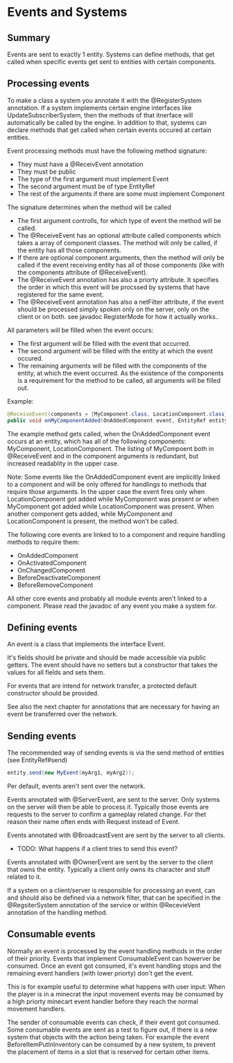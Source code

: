 # Events and Systems
## Summary
Events are sent to exactly 1 entity. Systems can define methods, that get called when specific events get sent to entities with certain components.

## Processing events
To make a class a system you annotate it with the @RegisterSystem annotation. If a system implements certain engine interfaces like UpdateSubscriberSystem, then the methods of that itnerface will automatically be called by the engine. In addition to that, systems can declare methods that get called when certain events occured at certain entities. 

Event processing methods must have the following method signature:
* They must have a @ReceivEvent annotation
* They must be public
* The type of the first argument must implement Event
* The second argument must be of type EntityRef
* The rest of the arguments if there are some must implement Component

The signature determines when the method will be called
* The first argument controlls, for which type of event the method will be called.
* The @ReceiveEvent has an optional attribute called components which takes a array of component classes. The method will only be called, if the entity has all those components.
* If there are optional component arguments, then the method will only be called if the event receiving entity has all of those components (like with the components attribute of @ReceiveEvent).
* The @ReceiveEvent annotation has also a priorty attribute. It specifies the order in which this event will be procssed by systems that have registered for the same event.
* The @ReceiveEvent annotation has also a netFilter attribute, if the event should be processed simply spoken only on the server, only on the client or on both. see javadoc RegisterMode for how it actually works..

All parameters will be filled when the event occurs:
* The first argument will be filled with the event that occurred.
* The second argument will be filled with the entity at which the event occured.
* The remaining arguments will be filled with the components of the entity, at which the event occurred. As the existence of the components is a requirement for the method to be called, all arguments will be filled out.

Example:
```java
@ReceiveEvent(components = {MyComponent.class, LocationComponent.class})
public void onMyComponentAdded(OnAddedComponent event, EntityRef entity, MyComponent myComponent) {
```
The example method gets called, when the OnAddedComponent event occurs at an entity, which has all of the following components: MyComponent, LocationComponent. The listing of MyCompoent both in @ReceiveEvent and in the component arguments is redundant, but increased readablity in the upper case.

Note: Some events like the OnAddedComponent event are implicitly linked to a component and will be only offered for handlings to methods that require those arguments. In the upper case the event fires only when LocationComponent got added while MyComponent was present or when MyComponent got added while LocationComponent was present. When another component gets added, while MyComponent and LocationComponent is present, the method won't be called.

The following core events are linked to to a component and require handling methods to require them:
* OnAddedComponent 
* OnActivatedComponent
* OnChangedComponent
* BeforeDeactivateComponent
* BeforeRemoveComponent

All other core events and probably all module events aren't linked to a component. Please read the javadoc of any event you make a system for.

## Defining events
An event is a class that implements the interface Event.

It's fields should be private and should be made accessible via public getters. The event should have no setters but a constructor that takes the values for all fields and sets them.

For events that are intend for network transfer, a protected default constructor should be provided.

See also the next chapter for annotations that are necessary for having an event be transferred over the network.

## Sending events
The recommended way of sending events is via the send method of entities (see EntityRef#send)
```java
entity.send(new MyEvent(myArg1, myArg2));
```

Per default, events aren't sent over the network.

Events annotated with @ServerEvent, are sent to the server. Only systems on the server will then be able to process it. Typically those events are requests to the server to confirm a gameplay related change. For thet reason their name often ends with Request instead of Event.

Events annotated with @BroadcastEvent are sent by the server to all clients.
* TODO: What happens if a client tries to send this event?

Events annotated with @OwnerEvent are sent by the server to the client that owns the entity. Typically a client only owns its character and stuff related to it.

If a system on a client/server is responsible for processing an event, can and should also be defined via a network filter, that can be specified in the @RegsiterSystem annotation of the service or within @RecevieVent annotation of the handling method.

## Consumable events
Normally an event is processed by the event handling methods in the order of their priority. Events that implement ConsumableEvent can howerver be consumed. Once an event got consumed, it's event handling stops and the remaining event handlers (with  lower priorty) don't get the event.

This is for example useful to determine what happens with user input: When the player is in a minecrat the input movement events may be consumed by a high priorty minecart event handler before they reach the normal movement handlers. 

The sender of consumable events can check, if their event got consumed. Some consumable events are sent as a test to figure out, if there is a new system that objects with the action being taken. For example the event BeforeItemPutInInventory can be consumed by a new system, to prevent the placement of items in a slot that is reserved for certain other items.